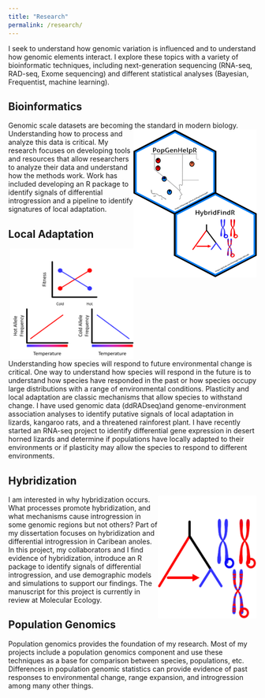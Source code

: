 ```yaml
---
title: "Research"
permalink: /research/
---
```

I seek to understand how genomic variation is influenced and to understand how genomic elements interact. I explore these topics with a variety of bioinformatic techniques, including next-generation sequencing (RNA-seq, RAD-seq, Exome sequencing) and different statistical analyses (Bayesian, Frequentist, machine learning).
## Bioinformatics 
Genomic scale datasets are becoming the standard in modern biology. <img align="right" src="/images/Software_HexStickers.png"  width="250px" height="300px"> Understanding how to process and analyze this data is critical. My research focuses on developing tools and resources that allow researchers to analyze their data and understand how the methods work. Work has included developing an R package to identify signals of differential introgression and a pipeline to identify signatures of local adaptation.

## Local Adaptation 
<img align="right" src="/images/Local_Adaptation.png"  width="250px" height="225px">Understanding how species will respond to future environmental change is critical. One way to understand how species will respond in the future is to understand how species have responded in the past or how species occupy large distributions with a range of environmental conditions. Plasticity and local adaptation are classic mechanisms that allow species to withstand change. I have used genomic data (ddRADseq)and genome-environment association analyses to identify putative signals of local adaptation in lizards, kangaroo rats, and a threatened rainforest plant. I have recently started an RNA-seq project to identify differential gene expression in desert horned lizards and determine if populations have locally adapted to their environments or if plasticity may allow the species to respond to different environments. 
## Hybridization 
I am interested in why hybridization occurs. <img align="right" src="/images/Hybridization.png"  width="200px" height="250px"> What processes promote hybridization, and what mechanisms cause introgression in some genomic regions but not others? Part of my dissertation focuses on hybridization and differential introgression in Caribean anoles. In this project, my collaborators and I find evidence of hybridization, introduce an R package to identify signals of differential introgression, and use demographic models and simulations to support our findings. The manuscript for this project is currently in review at Molecular Ecology. 
## Population Genomics
Population genomics provides the foundation of my research. Most of my projects include a population genomics component and use these techniques as a base for comparison between species, populations, etc. Differences in population genomic statistics can provide evidence of past responses to environmental change, range expansion, and introgression among many other things. 
